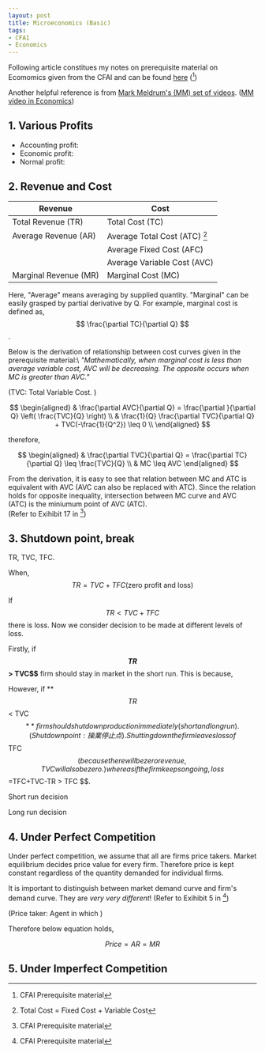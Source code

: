 ```yaml
---
layout: post
title: Microeconomics (Basic)
tags: 
- CFA1
- Economics
---
```


<script src="https://cdn.mathjax.org/mathjax/latest/MathJax.js?config=TeX-AMS-MML_HTMLorMML" type="text/javascript"></script>
Following article constitues my notes on prerequisite material on Ecomomics given from the CFAI and can be found [here](https://www.cfainstitute.org/-/media/documents/support/programs/cfa/prerequisite-economics-material-demand-and-supply-analysis-intro.ashx)
([^1])


[^1]: CFAI Prerequisite material

Another helpful reference is from [Mark Meldrum's (MM) set of videos](https://www.youtube.com/watch?v=pitQYVFgibs&list=PLM9WI-4yn8BIkIVB9yfFcTVKT3uO_d3hZ&index=4).
([MM video in Economics](https://www.youtube.com/watch?v=S4cKRMSyqk0&list=PLM9WI-4yn8BIkIVB9yfFcTVKT3uO_d3hZ&index=34))

## 1. Various Profits

- Accounting profit:
- Economic profit:
- Normal profit:



## 2. Revenue and Cost

| Revenue | Cost |
----|---- 
| Total Revenue (TR)  | Total Cost (TC) |
| Average Revenue (AR)  | Average Total Cost (ATC) [^2]|
|   | Average Fixed Cost (AFC) |
|   | Average Variable Cost (AVC) |
| Marginal Revenue (MR) | Marginal Cost (MC) |

[^2]: Total Cost = Fixed Cost + Variable Cost


Here, "Average" means averaging by supplied quantity. 
"Marginal" can be easily grasped by partial derivative by Q. For example, marginal cost is defined as, 
$$ \frac{\partial TC}{\partial Q} $$.




Below is the derivation of relationship between cost curves given in the prerequisite material:\\
*"Mathematically, when marginal cost is less than average variable cost, AVC will be decreasing. The opposite occurs when MC is greater than AVC."*

(TVC: Total Variable Cost. )

$$
\begin{aligned}
& \frac{\partial AVC}{\partial Q} = \frac{\partial }{\partial Q} \left( \frac{TVC}{Q} \right) \\
& \frac{1}{Q} \frac{\partial TVC}{\partial Q} + TVC(-\frac{1}{Q^2}) \leq 0 \\
\end{aligned}
$$

therefore, 

$$
\begin{aligned}
& \frac{\partial TVC}{\partial Q} = \frac{\partial TC}{\partial Q} \leq \frac{TVC}{Q} \\
& MC  \leq AVC
\end{aligned}
$$

From the derivation, it is easy to see that relation between MC and ATC is equivalent with AVC (AVC can also be replaced with ATC). 
Since the relation holds for opposite inequality, 
intersection between MC curve and AVC (ATC) is the miniumum point of AVC (ATC).  
(Refer to Exihibit 17 in [^1])


## 3. Shutdown point, break

TR, TVC, TFC. 

When,
$$
TR = TVC + TFC (\text{zero profit and loss})
$$

If $$TR < TVC + TFC $$ there is loss.
Now we consider decision to be made at different levels of loss.


Firstly, if **$$TR$$ > TVC$$** firm should stay in market in the short run. This is because, 


However, if **$$TR$$ < TVC$$** firm should shut down production immediately (short and long run). (Shut down point: 操業停止点).
Shutting down the firm leaves loss of $$TFC$$ (because there will be zero revenue, TVC will also be zero.) whereas if the firm keeps on going, loss $$=TFC+TVC-TR > TFC $$. 

Short run decision

Long run decision

## 4. Under Perfect Competition
Under perfect competition, we assume that all are firms price takers.
Market equilibrium decides price value for every firm. Therefore price is kept constant regardless of the quantity demanded for individual firms.

It is important to distinguish between market demand curve and firm's demand curve. They are *very very different*!
(Refer to Exihibit 5 in [^1])
<!-- ![_config.yml]({{ site.baseurl }}/images/cfa1/econ-pre17.png) -->
<!-- ![_config.yml]({{ site.baseurl }}/images/cfa1/econ-pre5.png) -->


(Price taker: Agent in which )

Therefore below equation holds,

$$
\begin{equation}
Price = AR = MR
\end{equation}
$$






## 5. Under Imperfect Competition





